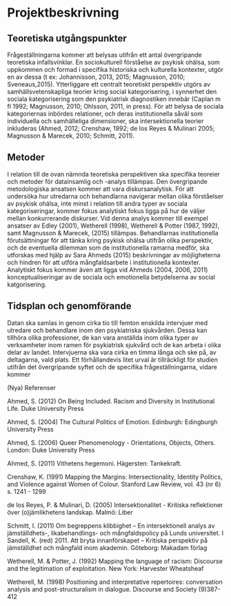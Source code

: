 # Projektbeskrivning

## Teoretiska utgångspunkter
Frågeställningarna kommer att belysas utifrån ett antal övergripande teoretiska infallsvinklar. En sociokulturell förståelse av psykisk ohälsa, som uppkommen och formad i specifika historiska och kulturella kontexter, utgör en av dessa (t ex: Johannisson, 2013, 2015; Magnusson, 2010; Sveneaus,2015). Ytterliggare ett centralt teoretiskt perspektiv utgörs av samhällsvetenskapliga teorier kring social kategorisering, i synnerhet den sociala kategorisering som den psykiatrisk diagnostiken innebär (Caplan m fl 1992; Magnusson, 2010; Ohlsson, 2011, in press). För att belysa de sociala kategoriernas inbördes relationer, och deras institutionella såväl som individuella och samhälleliga dimensioner, ska intersektionella teorier inkluderas (Ahmed, 2012; Crenshaw, 1992; de los Reyes & Mulinari 2005; Magnusson & Marecek, 2010; Schmitt, 2011). 

## Metoder 
I relation till de ovan nämnda teoretiska perspektiven ska specifika teoreier och metoder för datainsamlig och -analys tillämpas. Den övergripande metodologiska ansatsen kommer att vara diskursanalytisk. För att undersöka hur utredarna och behandlarna navigerar mellan olika förståelser av psykisk ohälsa, inte minst i relation till andra typer av sociala kategoriseringar, kommer fokus analytiskt fokus ligga på hur de väljer mellan konkurrerande diskurser. Vid denna analys kommer till exempel ansatser av Edley (2001), Wetherell (1998), Wetherell & Potter (1987, 1992), samt Magnusson & Marecek, (2015) tillämpas. Behandlarnas institutionella förutsättningar för att tänka kring psykisk ohälsa utifrån olika perspektiv, och de eventuella dilemman som de institutionella ramarna medför, ska utforskas med hjälp av Sara Ahmeds (2015) beskrivningar av möjligheterna och hindren för att utföra mångfaldsarbete i institutionella kontexter. Analytiskt fokus kommer även att ligga vid Ahmeds (2004, 2006, 2011) konceptualiseringar av de sociala och emotionella betydelserna av social katgorisering. 

## Tidsplan och genomförande
Datan ska samlas in genom cirka tio till femton enskilda intervjuer med utredare och behandlare inom den psykiatriska sjukvården. Dessa kan tillhöra olika professioner, de kan vara anställda inom olika typer av verksamheter inom ramen för psykiatrisk sjukvård och de kan arbeta i olika delar av landet. Intervjuerna ska vara cirka en timma långa och ske på, av deltagarna, vald plats. Ett förhållandevis litet urval är tillräckligt för studien utifrån det övergripande syftet och de specifika frågeställningarna, vidare kommer 

(Nya) Referenser

Ahmed, S. (2012)  On Being Included. Racism and Diversity in Institutional Life. Duke University Press

Ahmed, S. (2004) The Cultural Politics of Emotion. Edinburgh: Edingburgh University Press 

Ahmed, S. (2006) Queer Phenomenology - Orientations, Objects, Others. London: Duke University Press

Ahmed, S. (2011) Vithetens hegemoni. Hägersten: Tankekraft. 

Crenshaw, K. (1991) Mapping the Margins: Intersectionality, Identity Politics, and Violence against Women of Colour.  Stanford Law Review, vol. 43 (nr 6) s. 1241 - 1299

de los Reyes, P. & Mulinari, D. (2005) Intersektionalitet - Kritiska reflektioner över (o)jämlikhetens landskap. Malmö: Liber

Schmitt, I. (2011) Om begreppens klibbighet – En intersektionell analys av jämställdhets-, likabehandlings- och mångfaldspolicy på Lunds universitet. I Sandell, K. (red) 2011.
Att bryta innanförskapet – Kritiska perspektiv på jämställdhet och mångfald inom akademin. Göteborg: Makadam förlag 

Wetherell, M. & Potter, J. (1992) Mapping the language of racism: Discourse and the legitimation of exploitation. New York: Harvester Wheatsheaf 

Wetherell, M. (1998) Positioning and interpretative repertoires: conversation analysis and post-structuralism in dialogue. Discourse and Society (9)387-412 

